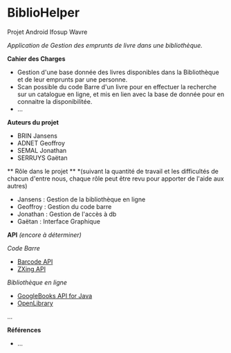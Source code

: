 # BiblioHelper
Projet Android Ifosup Wavre

*Application de Gestion des emprunts de livre dans une bibliothèque.*

**Cahier des Charges**
* Gestion d'une base donnée des livres disponibles dans la Bibliothèque et de leur emprunts par une personne.
* Scan possible du code Barre d'un livre pour en effectuer la recherche sur un catalogue en ligne, et mis en lien avec la base de donnée pour en connaitre la disponibilitée.
* ...

**Auteurs du projet**
* BRIN Jansens
* ADNET Geoffroy
* SEMAL Jonathan
* SERRUYS Gaëtan

** Rôle dans le projet ** *(suivant la quantité de travail et les difficultés de chacun d'entre nous, chaque rôle peut être revu pour apporter de l'aide aux autres)
* Jansens : Gestion de la bibliothèque en ligne
* Geoffroy : Gestion du code barre
* Jonathan : Gestion de l'accès à db
* Gaëtan : Interface Graphique

**API** *(encore à déterminer)*

*Code Barre*
* [Barcode API](https://developers.google.com/vision/barcodes-overview)
* [ZXing API](https://www.facebook.com/l.php?u=https%3A%2F%2Fzxingnet.codeplex.com%2F&h=dAQHE5waF)

*Bibliothèque en ligne*
* [GoogleBooks API for Java](https://developers.google.com/api-client-library/java/apis/books/v1)
* [OpenLibrary](https://www.facebook.com/l.php?u=https%3A%2F%2Fopenlibrary.org%2Fdev%2Fdocs%2Fjson_api&h=dAQHE5waF)

...

**Références**
* ...

